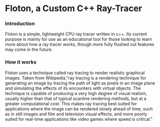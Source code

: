 # Floton, a Custom C++ Ray-Tracer

### Introduction

Floton is a simple, lightweight CPU ray tracer written in c++. Its current purpose is mainly for use as an educational tool for those looking to learn more about how a ray tracer works, though more fully flushed out features may come in the future.

### How it works
Floton uses a technique called ray tracing to render realistic graphical images. Taken from Wikipedia,"ray tracing is a rendering technique for generating an image by tracing the path of light as pixels in an image plane and simulating the effects of its encounters with virtual objects. The technique is capable of producing a very high degree of visual realism, usually higher than that of typical scanline rendering methods, but at a greater computational cost. This makes ray tracing best suited for applications where the image can be rendered slowly ahead of time, such as in still images and film and television visual effects, and more poorly suited for real-time applications like video games where speed is critical."


